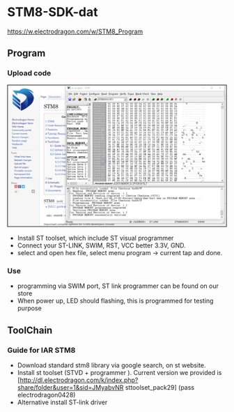 
# STM8-SDK-dat

https://w.electrodragon.com/w/STM8_Program


## Program

### Upload code 

![](2024-07-05-18-05-02.png)

* Install ST toolset, which include ST visual programmer
* Connect your ST-LINK, SWIM, RST, VCC better 3.3V, GND.
* select and open hex file, select menu program -> current tap and done.

### Use 
* programming via SWIM port, ST link programmer can be found on our store
* When power up, LED should flashing, this is programmed for testing purpose



## ToolChain 

### Guide for IAR STM8 

* Download standard stm8 library via google search, on st website.
* Install st toolset (STVD + programmer ). Current version we provided is [http://dl.electrodragon.com/k/index.php?share/folder&user=1&sid=JMyabvNR sttoolset_pack29] (pass electrodragon0428)
* Alternative install ST-link driver

